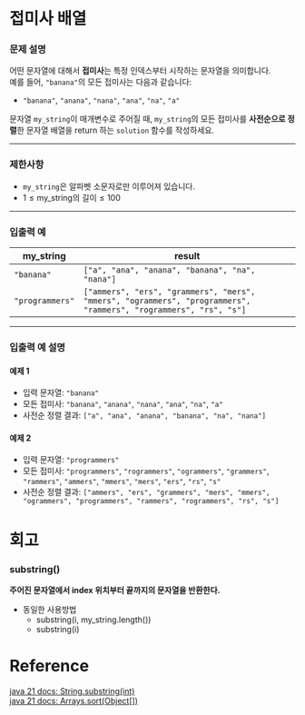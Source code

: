 # 접미사 배열

### 문제 설명
어떤 문자열에 대해서 **접미사**는 특정 인덱스부터 시작하는 문자열을 의미합니다.  
예를 들어, `"banana"`의 모든 접미사는 다음과 같습니다:
- `"banana"`, `"anana"`, `"nana"`, `"ana"`, `"na"`, `"a"`

문자열 `my_string`이 매개변수로 주어질 때, `my_string`의 모든 접미사를 **사전순으로 정렬**한 문자열 배열을 return 하는 `solution` 함수를 작성하세요.

---

### 제한사항
- `my_string`은 알파벳 소문자로만 이루어져 있습니다.
- $1 \leq \text{my_string의 길이} \leq 100$

---

### 입출력 예

| my_string       | result                                                                                                           |
|-----------------|------------------------------------------------------------------------------------------------------------------|
| `"banana"`      | `["a", "ana", "anana", "banana", "na", "nana"]`                                                                  |
| `"programmers"` | `["ammers", "ers", "grammers", "mers", "mmers", "ogrammers", "programmers", "rammers", "rogrammers", "rs", "s"]` |

---

### 입출력 예 설명

#### 예제 1
- 입력 문자열: `"banana"`
- 모든 접미사: `"banana"`, `"anana"`, `"nana"`, `"ana"`, `"na"`, `"a"`
- 사전순 정렬 결과: `["a", "ana", "anana", "banana", "na", "nana"]`

#### 예제 2
- 입력 문자열: `"programmers"`
- 모든 접미사: `"programmers"`, `"rogrammers"`, `"ogrammers"`, `"grammers"`, `"rammers"`, `"ammers"`, `"mmers"`, `"mers"`, `"ers"`, `"rs"`, `"s"`
- 사전순 정렬 결과: `["ammers", "ers", "grammers", "mers", "mmers", "ogrammers", "programmers", "rammers", "rogrammers", "rs", "s"]`
# 회고
### substring()
**주어진 문자열에서 index 위치부터 끝까지의 문자열을 반환한다.**
- 동일한 사용방법
  - substring(i, my_string.length())
  - substring(i)
# Reference
[java 21 docs: String.substring(int)](https://docs.oracle.com/en/java/javase/21/docs/api/java.base/java/lang/String.html#substring(int))  
[java 21 docs: Arrays.sort(Object[])](https://docs.oracle.com/en/java/javase/21/docs/api/java.base/java/util/Arrays.html#sort(java.lang.Object[]))